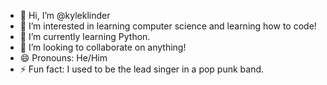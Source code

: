 - 👋 Hi, I’m @kyleklinder
- 👀 I’m interested in learning computer science and learning how to code!
- 🌱 I’m currently learning Python.
- 💞️ I’m looking to collaborate on anything!
- 😄 Pronouns: He/Him
- ⚡ Fun fact: I used to be the lead singer in a pop punk band. 

<!---
kyleklinder/kyleklinder is a ✨ special ✨ repository because its `README.md` (this file) appears on your GitHub profile.
You can click the Preview link to take a look at your changes.
--->
